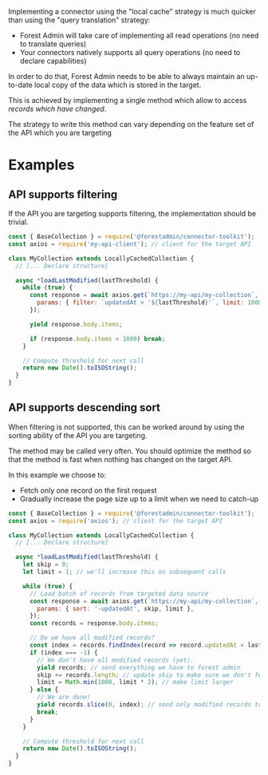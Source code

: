 Implementing a connector using the "local cache" strategy is much quicker than using the "query translation" strategy:

- Forest Admin will take care of implementing all read operations (no need to translate queries)
- Your connectors natively supports all query operations (no need to declare capabilities)

In order to do that, Forest Admin needs to be able to always maintain an up-to-date local copy of the data which is stored in the target.

This is achieved by implementing a single method which allow to access _records which have changed_.

The strategy to write this method can vary depending on the feature set of the API which you are targeting

# Examples

## API supports filtering

If the API you are targeting supports filtering, the implementation should be trivial.

```javascript
const { BaseCollection } = require('@forestadmin/connector-toolkit');
const axios = require('my-api-client'); // client for the target API

class MyCollection extends LocallyCachedCollection {
  // [... Declare structure]

  async *loadLastModified(lastThreshold) {
    while (true) {
      const response = await axios.get(`https://my-api/my-collection`, {
        params: { filter: `updatedAt > '${lastThreshold}'`, limit: 1000 },
      });

      yield response.body.items;

      if (response.body.items < 1000) break;
    }

    // Compute threshold for next call
    return new Date().toISOString();
  }
}
```

## API supports descending sort

When filtering is not supported, this can be worked around by using the sorting ability of the API you are targeting.

The method may be called very often. You should optimize the method so that the method is fast when nothing has changed on the target API.

In this example we choose to:

- Fetch only one record on the first request
- Gradually increase the page size up to a limit when we need to catch-up

```javascript
const { BaseCollection } = require('@forestadmin/connector-toolkit');
const axios = require('axios'); // client for the target API

class MyCollection extends LocallyCachedCollection {
  // [... Declare structure]

  async *loadLastModified(lastThreshold) {
    let skip = 0;
    let limit = 1; // we'll increase this on subsequent calls

    while (true) {
      // Load batch of records from targeted data source
      const response = await axios.get(`https://my-api/my-collection`, {
        params: { sort: '-updatedAt', skip, limit },
      });
      const records = response.body.items;

      // Do we have all modified records?
      const index = records.findIndex(record => record.updatedAt < lastThreshold);
      if (index === -1) {
        // We don't have all modified records (yet).
        yield records; // send everything we have to forest admin
        skip += records.length; // update skip to make sure we don't fetch the same records in a loop
        limit = Math.min(1000, limit * 2); // make limit larger
      } else {
        // We are done!
        yield records.slice(0, index); // send only modified records to forest admin
        break;
      }
    }

    // Compute threshold for next call
    return new Date().toISOString();
  }
}
```
